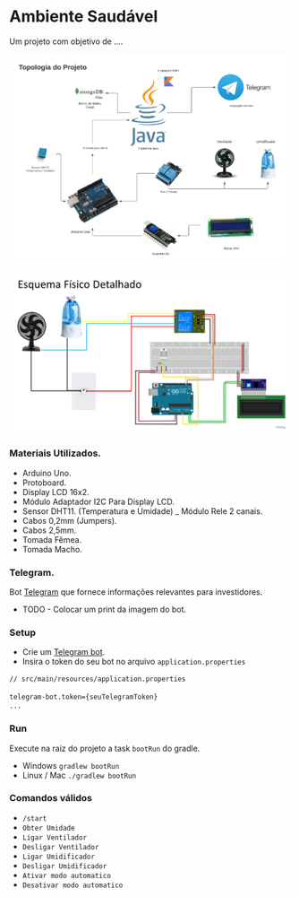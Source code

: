 # Ambiente Saudável

Um projeto com objetivo de ....

![Topologia_projeto](/doc/images/TopologiaProjeto.png)

![Esquema_Fisico_Detalhado](/doc/images/EsquemaFisicoDetalhado.png)

### Materiais Utilizados.
- Arduino Uno.
- Protoboard.
- Display LCD 16x2.
- Módulo Adaptador I2C Para Display LCD.
- Sensor DHT11. (Temperatura e Umidade)
_ Módulo Rele 2 canais.
- Cabos 0,2mm (Jumpers).
- Cabos 2,5mm.
- Tomada Fêmea.
- Tomada Macho.

### Telegram.
Bot [Telegram](https://telegram.org/) que fornece informações relevantes para investidores.
- TODO - Colocar um print da imagem do bot.


### Setup
- Crie um [Telegram bot](https://core.telegram.org/bots).
- Insira o token do seu bot no arquivo `application.properties`
```text
// src/main/resources/application.properties

telegram-bot.token={seuTelegramToken}
...
```
### Run
Execute na raiz do projeto a task `bootRun` do gradle.

- Windows
  `gradlew bootRun`
- Linux / Mac
  `./gradlew bootRun`

### Comandos válidos
- `/start`
- `Obter Umidade`
- `Ligar Ventilador`
- `Desligar Ventilador`
- `Ligar Umidificador`
- `Desligar Umidificador`
- `Ativar modo automatico`
- `Desativar modo automatico`